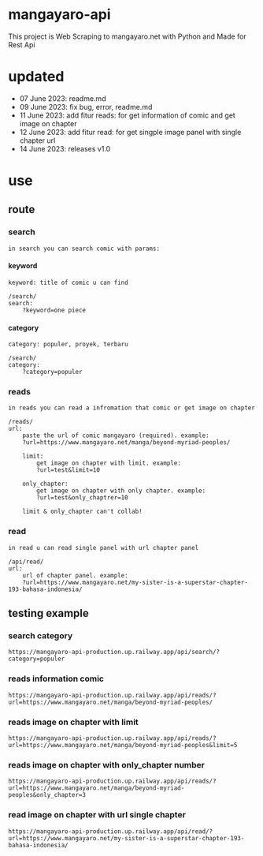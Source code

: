 # mangayaro-api

This project is Web Scraping to mangayaro.net with Python and Made for Rest Api

# updated

- 07 June 2023: readme.md
- 09 June 2023: fix bug, error, readme.md
- 11 June 2023: add fitur reads: for get information of comic and get image on chapter
- 12 June 2023: add fitur read: for get singple image panel with single chapter url
- 14 June 2023: releases v1.0

# use

## route

### search

`in search you can search comic with params:`

#### keyword

`keyword: title of comic u can find`

```
/search/
search:
    ?keyword=one piece
```

#### category

`category: populer, proyek, terbaru`

```
/search/
category:
    ?category=populer
```

### reads

`in reads you can read a infromation that comic or get image on chapter`

```
/reads/
url:
    paste the url of comic mangayaro (required). example:
    ?url=https://www.mangayaro.net/manga/beyond-myriad-peoples/

    limit:
        get image on chapter with limit. example:
        ?url=test&limit=10

    only_chapter:
        get image on chapter with only chapter. example:
        ?url=test&only_chaptrer=10

    limit & only_chapter can't collab!
```

### read

`in read u can read single panel with url chapter panel`

```
/api/read/
url:
    url of chapter panel. example:
    ?url=https://www.mangayaro.net/my-sister-is-a-superstar-chapter-193-bahasa-indonesia/
```

## testing example

### search category

```
https://mangayaro-api-production.up.railway.app/api/search/?category=populer
```

### reads information comic

```
https://mangayaro-api-production.up.railway.app/api/reads/?url=https://www.mangayaro.net/manga/beyond-myriad-peoples/
```

### reads image on chapter with limit

```
https://mangayaro-api-production.up.railway.app/api/reads/?url=https://www.mangayaro.net/manga/beyond-myriad-peoples&limit=5
```

### reads image on chapter with only_chapter number

```
https://mangayaro-api-production.up.railway.app/api/reads/?url=https://www.mangayaro.net/manga/beyond-myriad-peoples&only_chapter=3
```

### read image on chapter with url single chapter

```
https://mangayaro-api-production.up.railway.app/api/read/?url=https://www.mangayaro.net/my-sister-is-a-superstar-chapter-193-bahasa-indonesia/
```
